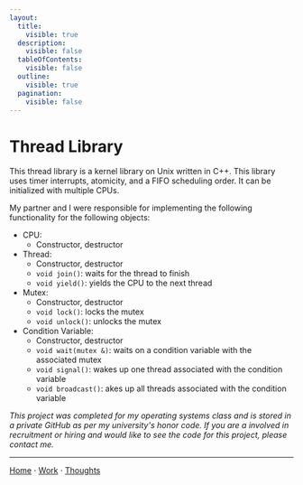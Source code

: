 ```yaml
---
layout:
  title:
    visible: true
  description:
    visible: false
  tableOfContents:
    visible: false
  outline:
    visible: true
  pagination:
    visible: false
---
```


# Thread Library

This thread library is a kernel library on Unix written in C++. This library uses timer interrupts, atomicity, and a FIFO scheduling order. It can be initialized with multiple CPUs. 

My partner and I were responsible for implementing the following functionality for the following objects:
* CPU:
  * Constructor, destructor
* Thread:
  * Constructor, destructor
  * `void join()`: waits for the thread to finish
  * `void yield()`: yields the CPU to the next thread
* Mutex:
  * Constructor, destructor
  * `void lock()`: locks the mutex
  * `void unlock()`: unlocks the mutex
* Condition Variable:
  * Constructor, destructor
  * `void wait(mutex &)`: waits on a condition variable with the associated mutex
  * `void signal()`: wakes up one thread associated with the condition variable
  * `void broadcast()`: akes up all threads associated with the condition variable

*This project was completed for my operating systems class and is stored in a private GitHub as per my university's honor code. If you are a involved in recruitment or hiring and would like to see the code for this project, please contact me.*

***

[Home](https://app.gitbook.com/o/0kO27okC5uVB9ALX3rho/s/036xtfEIzcEdGegONXWM/) ⋅ [Work](https://app.gitbook.com/o/0kO27okC5uVB9ALX3rho/s/WaFS755Q4sf02CxLcghQ/) ⋅ [Thoughts](https://app.gitbook.com/o/0kO27okC5uVB9ALX3rho/s/s4QQPMntQ25hmJToKSOu/)